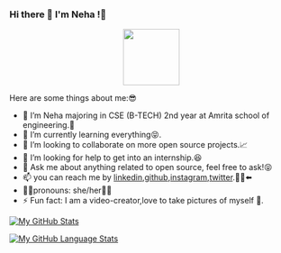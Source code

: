 ### Hi there 👋 I'm Neha !🌚
<div id="header" align="center">
  <img src="https://media.giphy.com/media/M9gbBd9nbDrOTu1Mqx/giphy.gif" width="100"/>
</div>


Here are some things about me:😎

- 🔭 I’m Neha majoring in CSE (B-TECH) 2nd year at Amrita school of engineering.🤗
- 🌱 I’m currently learning everything😝.
- 👯 I’m looking to collaborate on more open source projects.📈
- 🤔 I’m looking for help to get into an internship.😆
- 💬 Ask me about anything related to open source, feel free to ask!😝
- 📫 you can reach me by [linkedin](https://www.linkedin.com/in/sree-neha-4ab83b233/),[github](https://github.com/neha865),[instagram](https://www.instagram.com/itsnehaaa_/),[twitter](https://twitter.com/sreeneha06).🏃🏻⬅️
- 👩🏻pronouns: she/her👧🏻
- ⚡ Fun fact: I am a video-creator,love to take pictures of myself 📸.


[![My GitHub Stats](https://github-readme-stats.vercel.app/api/?username=neha865&count_private=true&theme=tokyonight&showicons=true)]()

[![My GitHub Language Stats](https://github-readme-stats.vercel.app/api/top-langs/?username=neha865&langs_count=5&theme=tokyonight)]()





